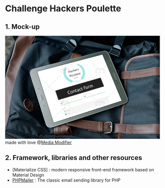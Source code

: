 # Challenge Hackers Poulette
## 1. Mock-up
![alt text][mockup]
<br>made with love @[Media Modifier][media-modifier]

## 2. Framework, libraries and other resources
- [Materialize CSS] : modern responsive front-end framework based on Material Design
- [PHPMailer] : The classic email sending library for PHP

[mockup]: ./src/img/mock-up.png "Mock-up Hackers Poulette Contact form on Samsung Tab"
[media-modifier]: https://mediamodifier.com/mockups/all
[materialize]: https://materializecss.com/
[phpmailer]: https://github.com/PHPMailer/PHPMailer
